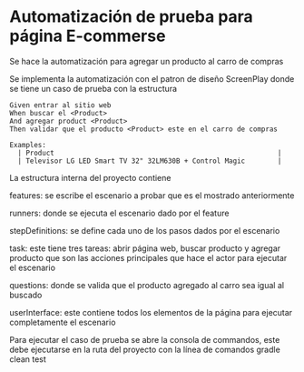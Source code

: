 # Automatización de prueba para página E-commerse

Se hace la automatización para agregar un producto al carro de compras

Se implementa la automatización con el patron de diseño ScreenPlay
donde se tiene un caso de prueba con la estructura 

    Given entrar al sitio web
    When buscar el <Product>
    And agregar product <Product> 
    Then validar que el producto <Product> este en el carro de compras

    Examples:
      | Product                                                       |
      | Televisor LG LED Smart TV 32" 32LM630B + Control Magic    	  |
      
La estructura interna del proyecto contiene

features: se escribe el escenario a probar que es el mostrado anteriormente

runners: donde se ejecuta el escenario dado por el feature

stepDefinitions: se define cada uno de los pasos dados por el escenario

task: este tiene tres tareas: abrir página web, buscar producto y agregar producto que son las acciones
principales que hace el actor para ejecutar el escenario

questions: donde se valida que el producto agregado al carro sea igual al buscado

userInterface: este contiene todos los elementos de la página para ejecutar completamente el escenario

Para ejecutar el caso de prueba se abre la consola de commandos, este debe ejecutarse en la ruta del proyecto
con la línea de comandos gradle clean test 
